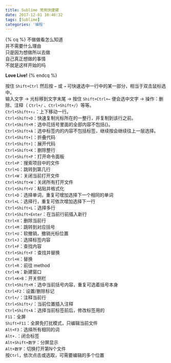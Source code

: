 ```yaml
---
title: Sublime 常用快捷键
date: 2017-12-01 10:46:32
tags: [Sublime]
categories: '编程'
---
```


{% cq %}
不做做看怎么知道  
并不需要什么理由  
只是因为想做所以去做  
自己真正想做的事情  
不就是这样开始的吗

**Love Live!**
{% endcq %}

<!-- more -->

按住 `Shift+Ctrl` 然后按 `←` 或 `→` 可快速选中一行中的某一部分，相当于双击鼠标选中。  
输入文字 -> 光标移到文字末尾 -> 按住 `Shift+Ctrl+←` 便会选中文字 -> 操作：删除、注释（ `Ctrl+/` 、`Ctrl+Shift+/`）等等。  
`Ctrl+Shift+↑↓`：上下移动一行。  
`Ctrl+Shift+D`：快速复制光标所在的一整行，并复制到该行之前。  
`Ctrl+Shift+M`：选中花括号里面的全部内容不包括{}。  
`Ctrl+Shift+A`：选中标签内的内容不包括标签，继续按会继续往上一层选择。  
`Ctrl+Shift+[`：折叠代码  
`Ctrl+Shift+]`：展开代码  
`Ctrl+Shift+K`：删除整行  
`Ctrl+Shift+P`：打开命令面板  
`Ctrl+P`：搜索项目中的文件  
`Ctrl+G`：跳转到第几行  
`Ctrl+W`：关闭当前打开文件  
`Ctrl+Shift+W`：关闭所有打开文件  
`Ctrl+Shift+V`：粘贴并格式化  
`Ctrl+D`：选择单词，重复可增加选择下一个相同的单词  
`Ctrl+L`：选择行，重复可依次增加选择下一行  
`Ctrl+Shift+L`：选择多行  
`Ctrl+Shift+Enter`：在当前行前插入新行  
`Ctrl+X`：删除当前行  
`Ctrl+M`：跳转到对应括号  
`Ctrl+U`：软撤销，撤销光标位置  
`Ctrl+J`：选择标签内容  
`Ctrl+F`：查找内容  
`Ctrl+Shift+F`：查找并替换  
`Ctrl+H`：替换  
`Ctrl+R`：前往 method  
`Ctrl+N`：新建窗口  
`Ctrl+K+B`：开关侧栏  
`Ctrl+Shift+M`：选中当前括号内容，重复可选着括号本身  
`Ctrl+F2`：设置/删除标记  
`Ctrl+/`：注释当前行  
`Ctrl+Shift+/`：当前位置插入注释  
`Ctrl+Shift+A`：选择当前标签前后，修改标签用的  
`F11`：全屏  
`Shift+F11`：全屏免打扰模式，只编辑当前文件  
`Alt+F3`：选择所有相同的词  
`Alt+.`：闭合标签  
`Alt+Shift+数字`：分屏显示  
`Alt+数字`：切换打开第N个文件  
按`Ctrl`，依次点击或选取，可需要编辑的多个位置  
